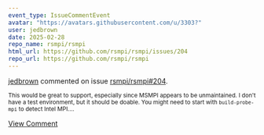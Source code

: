 ```yaml
---
event_type: IssueCommentEvent
avatar: "https://avatars.githubusercontent.com/u/3303?"
user: jedbrown
date: 2025-02-28
repo_name: rsmpi/rsmpi
html_url: https://github.com/rsmpi/rsmpi/issues/204
repo_url: https://github.com/rsmpi/rsmpi
---
```


<a href='https://github.com/jedbrown' target='_blank'>jedbrown</a> commented on issue <a href='https://github.com/rsmpi/rsmpi/issues/204' target='_blank'>rsmpi/rsmpi#204</a>.

<small>This would be great to support, especially since MSMPI appears to be unmaintained. I don't have a test environment, but it should be doable. You might need to start with `build-probe-mpi` to detect Intel MPI....</small>

<a href='https://github.com/rsmpi/rsmpi/issues/204' target='_blank'>View Comment</a>